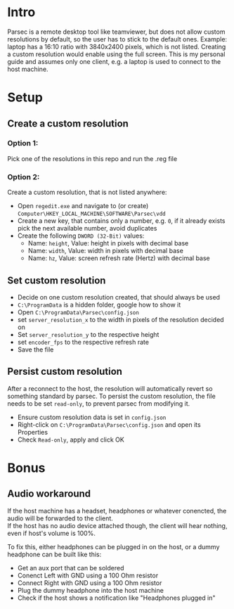 # Intro

Parsec is a remote desktop tool like teamviewer, but does not allow custom resolutions by default, so the user has to stick to the default ones. 
Example: laptop has a 16:10 ratio with 3840x2400 pixels, which is not listed. Creating a custom resolution would enable using the full screen.
This is my personal guide and assumes only one client, e.g. a laptop is used to connect to the host machine.

# Setup

## Create a custom resolution

### Option 1: 

Pick one of the resolutions in this repo and run the .reg file

### Option 2:

Create a custom resolution, that is not listed anywhere:

- Open `regedit.exe` and navigate to (or create) `Computer\HKEY_LOCAL_MACHINE\SOFTWARE\Parsec\vdd`
- Create a new key, that contains only a number, e.g. `0`, if it already exists pick the next available number, avoid duplicates
- Create the following `DWORD (32-Bit)` values:
  - Name: `height`, Value: height in pixels with decimal base
  - Name: `width`, Value: width in pixels with decimal base
  - Name: `hz`, Value: screen refresh rate (Hertz) with decimal base

## Set custom resolution

- Decide on one custom resolution created, that should always be used
- `C:\ProgramData` is a hidden folder, google how to show it
- Open `C:\ProgramData\Parsec\config.json`
- set `server_resolution_x` to the width in pixels of the resolution decided on
- Set `server_resolution_y` to the respective height
- set `encoder_fps` to the respective refresh rate
- Save the file

## Persist custom resolution

After a reconnect to the host, the resolution will automatically revert so something standard by parsec. To persist the custom resolution, the file needs to be set `read-only`, to prevent parsec from modifying it.

- Ensure custom resolution data is set in `config.json`
- Right-click on `C:\ProgramData\Parsec\config.json` and open its Properties
- Check `Read-only`, apply and click OK

# Bonus

## Audio workaround

If the host machine has a headset, headphones or whatever conencted, the audio will be forwarded to the client.  
If the host has no audio device attached though, the client will hear nothing, even if host's volume is 100%.

To fix this, either headphones can be plugged in on the host, or a dummy headphone can be built like this:
- Get an aux port that can be soldered
- Conenct Left with GND using a 100 Ohm resistor
- Connect Right with GND using a 100 Ohm resistor
- Plug the dummy headphone into the host machine
- Check if the host shows a notification like "Headphones plugged in"
